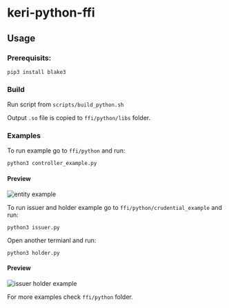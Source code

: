# keri-python-ffi

## Usage

### Prerequisits:

    pip3 install blake3 

### Build

Run script from `scripts/build_python.sh`

Output `.so` file is copied to `ffi/python/libs` folder.

### Examples
To run example go to `ffi/python` and run:

    python3 controller_example.py

#### Preview
![entity example](../assets/entity_example.gif?raw=true)

To run issuer and holder example go to `ffi/python/crudential_example` and run:

    python3 issuer.py

Open another termianl and run:

    python3 holder.py

#### Preview
![issuer holder example](../assets/issuer_holder_example.gif?raw=true)

For more examples check `ffi/python` folder.
